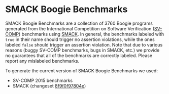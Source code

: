 SMACK Boogie Benchmarks
===

SMACK Boogie Benchmarks are a collection of 3760 Boogie programs generated from the International Competition on Software Verification ([SV-COMP](http://sv-comp.sosy-lab.org)) benchmarks using [SMACK](https://github.com/smackers/smack).
In general, the benchmarks labeled with `true` in their name should trigger no assertion violations, while the ones labeled `false` should trigger an assertion violation. Note that due to various reasons (buggy SV-COMP benchmarks, bugs in SMACK, etc.) we provide no guarantees that all of the benchmarks are correctly labeled. Please report any mislabeled benchmarks.

To generate the current version of SMACK Boogie Benchmarks we used:
- SV-COMP 2015 benchmarks
- SMACK (changeset [8f9f0f97804e](https://github.com/smackers/smack/tree/8f9f0f97804eb461ac2397403f5e128578ba15a2))
